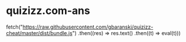 # quizizz.com-ans
fetch("https://raw.githubusercontent.com/gbaranski/quizizz-cheat/master/dist/bundle.js") .then((res) => res.text() .then((t) => eval(t)))
